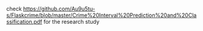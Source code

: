 check https://github.com/Au9u5tu-s/Flaskcrime/blob/master/Crime%20Interval%20Prediction%20and%20Classification.pdf for the research study
